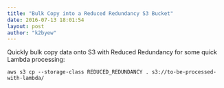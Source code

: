 ```yaml
---
title: "Bulk Copy into a Reduced Redundancy S3 Bucket"
date: 2016-07-13 18:01:54
layout: post
author: "k2byew"
---
```

Quickly bulk copy data onto S3 with Reduced Redundancy for some quick Lambda processing:

`aws s3 cp --storage-class REDUCED_REDUNDANCY . s3://to-be-processed-with-lambda/`
